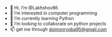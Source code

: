- 👋 Hi, I’m @Lakhshov86
- 👀 I’m interested in computer programming 
- 🌱 I’m currently learning Python
- 💞️ I’m looking to collaborate on python projects
- 📫 get me through dsimonryoba95@gmail.com 

<!---
Lakhshov86/Lakhshov86 is a ✨ special ✨ repository because its `README.md` (this file) appears on your GitHub profile.
You can click the Preview link to take a look at your changes.
--->
